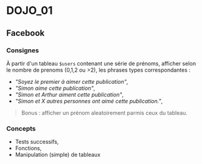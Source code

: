 # DOJO_01 

## Facebook

### Consignes

À partir d'un tableau `$users` contenant une série de prénoms, afficher selon le nombre de prenoms (0,1,2 ou >2), les phrases types correspondantes : 

* *"Soyez le premier à aimer cette publication"*,
* *"Simon aime cette publication"*,
* *"Simon et Arthur aiment cette publication"*,
* *"Simon et X autres personnes ont aimé cette publication."*,

> Bonus : afficher un prénom aleatoirement parmis ceux du tableau.

### Concepts

* Tests successifs,
* Fonctions,
* Manipulation (simple) de tableaux